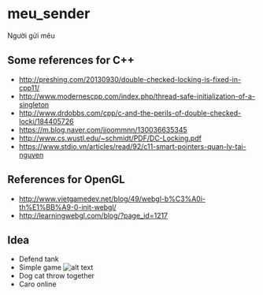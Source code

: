 # meu_sender
Người gửi mêu

## Some references for C++
* http://preshing.com/20130930/double-checked-locking-is-fixed-in-cpp11/
* http://www.modernescpp.com/index.php/thread-safe-initialization-of-a-singleton
* http://www.drdobbs.com/cpp/c-and-the-perils-of-double-checked-locki/184405726
* https://m.blog.naver.com/jjoommnn/130036635345
* http://www.cs.wustl.edu/~schmidt/PDF/DC-Locking.pdf
* https://www.stdio.vn/articles/read/92/c11-smart-pointers-quan-ly-tai-nguyen

## References for OpenGL
* http://www.vietgamedev.net/blog/49/webgl-b%C3%A0i-th%E1%BB%A9-0-init-webgl/
* http://learningwebgl.com/blog/?page_id=1217

## Idea
* Defend tank
* Simple game
![alt text][game_gif]
* Dog cat throw together
* Caro online 


[game_gif]: https://i.stack.imgur.com/oEaiO.gif "Game Gif"
